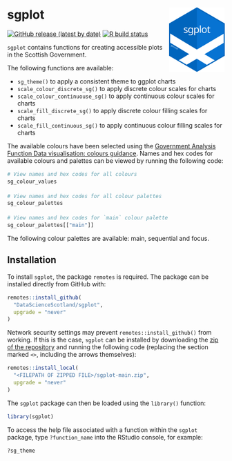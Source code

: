 
# sgplot <img src="man/figures/logo.svg" alt="sgplot logo" align="right" height="150" />

<!-- badges: start -->
[![GitHub release (latest by date)](https://img.shields.io/github/v/release/DataScienceScotland/sgplot)](https://github.com/DataScienceScotland/sgplot/releases/latest)
[![R build status](https://github.com/DataScienceScotland/sgplot/workflows/R-CMD-check/badge.svg)](https://github.com/DataScienceScotland/sgplot/actions)
<!-- badges: end -->

`sgplot` contains functions for creating accessible plots in the Scottish Government. 

The following functions are available:

- `sg_theme()` to apply a consistent theme to ggplot charts
- `scale_colour_discrete_sg()` to apply discrete colour scales for
  charts
- `scale_colour_continuouse_sg()` to apply continuous colour scales for
  charts
- `scale_fill_discrete_sg()` to apply discrete colour filling scales for
  charts
- `scale_fill_continuous_sg()` to apply continuous colour filling scales
  for charts

The available colours have been selected using the [Government Analysis
Function Data visualisation: colours
guidance](https://analysisfunction.civilservice.gov.uk/policy-store/data-visualisation-colours-in-charts/).
Names and hex codes for available colours and palettes can be viewed by
running the following code:

``` r
# View names and hex codes for all colours
sg_colour_values

# View names and hex codes for all colour palettes
sg_colour_palettes

# View names and hex codes for `main` colour palette
sg_colour_palettes[["main"]]
```

The following colour palettes are available: main, sequential and focus.

## Installation

To install `sgplot`, the package `remotes` is required. The package can
be installed directly from GitHub with:

``` r
remotes::install_github(
  "DataScienceScotland/sgplot",
  upgrade = "never"
)
```

Network security settings may prevent `remotes::install_github()` from
working. If this is the case, `sgplot` can be installed by downloading
the [zip of the
repository](https://github.com/DataScienceScotland/sgplot/archive/main.zip)
and running the following code (replacing the section marked `<>`,
including the arrows themselves):

``` r
remotes::install_local(
  "<FILEPATH OF ZIPPED FILE>/sgplot-main.zip",
  upgrade = "never"
)
```

The `sgplot` package can then be loaded using the `library()` function:

``` r
library(sgplot)
```

To access the help file associated with a function within the `sgplot`
package, type `?function_name` into the RStudio console, for example:

``` r
?sg_theme
```

